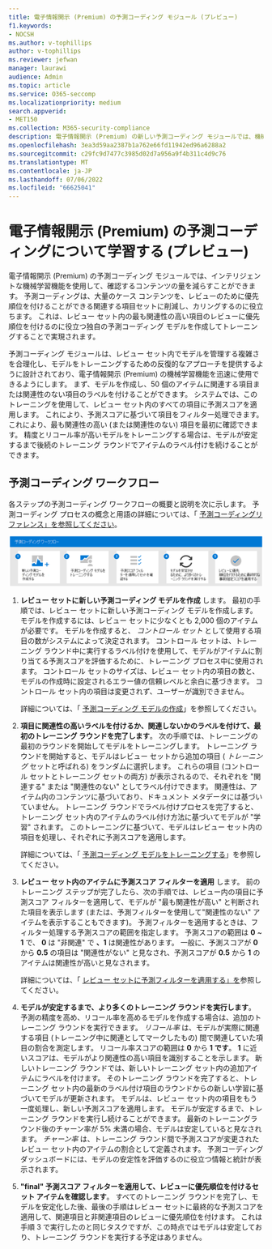 ```yaml
---
title: 電子情報開示 (Premium) の予測コーディング モジュール (プレビュー)
f1.keywords:
- NOCSH
ms.author: v-tophillips
author: v-tophillips
ms.reviewer: jefwan
manager: laurawi
audience: Admin
ms.topic: article
ms.service: O365-seccomp
ms.localizationpriority: medium
search.appverid:
- MET150
ms.collection: M365-security-compliance
description: 電子情報開示 (Premium) の新しい予測コーディング モジュールでは、機械学習を使用してレビュー セット内の項目を分析し、ケースまたは調査に関連する項目を予測します。
ms.openlocfilehash: 3ea3d59aa2387b1a762e66fd11942ed96a6288a2
ms.sourcegitcommit: c29fc9d7477c3985d02d7a956a9f4b311c4d9c76
ms.translationtype: MT
ms.contentlocale: ja-JP
ms.lasthandoff: 07/06/2022
ms.locfileid: "66625041"
---
```

# <a name="learn-about-predictive-coding-in-ediscovery-premium-preview"></a>電子情報開示 (Premium) の予測コーディングについて学習する (プレビュー)

電子情報開示 (Premium) の予測コーディング モジュールでは、インテリジェントな機械学習機能を使用して、確認するコンテンツの量を減らすことができます。 予測コーディングは、大量のケース コンテンツを、レビューのために優先順位を付けることができる関連する項目セットに削減し、カリングするのに役立ちます。 これは、レビュー セット内の最も関連性の高い項目のレビューに優先順位を付けるのに役立つ独自の予測コーディング モデルを作成してトレーニングすることで実現されます。

予測コーディング モジュールは、レビュー セット内でモデルを管理する複雑さを合理化し、モデルをトレーニングするための反復的なアプローチを提供するように設計されており、電子情報開示 (Premium) の機械学習機能を迅速に使用できるようにします。 まず、モデルを作成し、50 個のアイテムに関連する項目または関連性のない項目のラベルを付けることができます。 システムでは、このトレーニングを使用して、レビュー セット内のすべての項目に予測スコアを適用します。 これにより、予測スコアに基づいて項目をフィルター処理できます。これにより、最も関連性の高い (または関連性のない) 項目を最初に確認できます。 精度とリコール率が高いモデルをトレーニングする場合は、モデルが安定するまで後続のトレーニング ラウンドでアイテムのラベル付けを続けることができます。  

## <a name="the-predictive-coding-workflow"></a>予測コーディング ワークフロー

各ステップの予測コーディング ワークフローの概要と説明を次に示します。 予測コーディング プロセスの概念と用語の詳細については、「 [予測コーディングリファレンス」を参照してください](predictive-coding-reference.md)。

![予測コーディング ワークフロー。](..\media\PredictiveCodingWorkflow.png)

1. **レビュー セットに新しい予測コーディング モデルを作成** します。 最初の手順では、レビュー セットに新しい予測コーディング モデルを作成します。 モデルを作成するには、レビュー セットに少なくとも 2,000 個のアイテムが必要です。 モデルを作成すると、 *コントロール セット* として使用する項目の数がシステムによって決定されます。 コントロール セットは、トレーニング ラウンド中に実行するラベル付けを使用して、モデルがアイテムに割り当てる予測スコアを評価するために、トレーニング プロセス中に使用されます。 コントロール セットのサイズは、レビュー セット内の項目の数と、モデルの作成時に設定されるエラー値の信頼レベルと余白に基づきます。 コントロール セット内の項目は変更されず、ユーザーが識別できません。

   詳細については、「 [予測コーディング モデルの作成](predictive-coding-create-model.md)」を参照してください。

2. **項目に関連性の高いラベルを付けるか、関連しないかのラベルを付けて、最初のトレーニング ラウンドを完了します**。 次の手順では、トレーニングの最初のラウンドを開始してモデルをトレーニングします。 トレーニング ラウンドを開始すると、モデルはレビュー セットから追加の項目 ( *トレーニング* セットと呼ばれる) をランダムに選択します。 これらの項目 (コントロール セットとトレーニング セットの両方) が表示されるので、それぞれを "関連する" または "関連性のない" としてラベル付けできます。 関連性は、アイテム内のコンテンツに基づいており、ドキュメント メタデータには基づいていません。 トレーニング ラウンドでラベル付けプロセスを完了すると、トレーニング セット内のアイテムのラベル付け方法に基づいてモデルが "学習" されます。 このトレーニングに基づいて、モデルはレビュー セット内の項目を処理し、それぞれに予測スコアを適用します。

   詳細については、「 [予測コーディング モデルをトレーニングする](predictive-coding-train-model.md)」を参照してください。

3. **レビュー セット内のアイテムに予測スコア フィルターを適用** します。 前のトレーニング ステップが完了したら、次の手順では、レビュー内の項目に予測スコア フィルターを適用して、モデルが "最も関連性が高い" と判断された項目を表示します (または、予測フィルターを使用して"関連性のない" アイテムを表示することもできます)。 予測フィルターを適用するときは、フィルター処理する予測スコアの範囲を指定します。 予測スコアの範囲は **0** ~ **1** で、 **0** は "非関連" で **、1** は関連性があります。 一般に、予測スコアが **0** から **0.5** の項目は "関連性がない" と見なされ、予測スコアが **0.5** から **1** のアイテムは関連性が高いと見なされます。

   詳細については、「 [レビュー セットに予測フィルターを適用する」を](predictive-coding-apply-prediction-filter.md)参照してください。

4. **モデルが安定するまで、より多くのトレーニング ラウンドを実行します**。 予測の精度を高め、リコール率を高めるモデルを作成する場合は、追加のトレーニング ラウンドを実行できます。 *リコール率* は、モデルが実際に関連する項目 (トレーニング中に関連としてマークしたもの) 間で関連していた項目の割合を測定します。 リコール率スコアの範囲は **0** から **1 です**。 **1** に近いスコアは、モデルがより関連性の高い項目を識別することを示します。 新しいトレーニング ラウンドでは、新しいトレーニング セット内の追加アイテムにラベルを付けます。 そのトレーニング ラウンドを完了すると、トレーニング セット内の最新のラベル付け項目のラウンドからの新しい学習に基づいてモデルが更新されます。 モデルは、レビュー セット内の項目をもう一度処理し、新しい予測スコアを適用します。 モデルが安定するまで、トレーニング ラウンドを実行し続けることができます。 最新のトレーニングラウンド後のチャーン率が 5% 未満の場合、モデルは安定していると見なされます。 *チャーン率* は、トレーニング ラウンド間で予測スコアが変更されたレビュー セット内のアイテムの割合として定義されます。 予測コーディング ダッシュボードには、モデルの安定性を評価するのに役立つ情報と統計が表示されます。

5. **"final" 予測スコア フィルターを適用して、レビューに優先順位を付けるセット アイテムを確認します**。 すべてのトレーニング ラウンドを完了し、モデルを安定化した後、最後の手順はレビュー セットに最終的な予測スコアを適用して、関連項目と非関連項目のレビューに優先順位を付けます。 これは手順 3 で実行したのと同じタスクですが、この時点ではモデルは安定しており、トレーニング ラウンドを実行する予定はありません。
